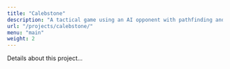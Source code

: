 ```yaml
---
title: "Calebstone"
description: "A tactical game using an AI opponent with pathfinding and behavior trees."
url: "/projects/calebstone/"
menu: "main"
weight: 2
---
```


Details about this project...
